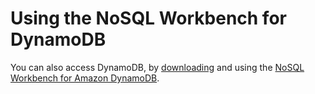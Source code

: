 # Using the NoSQL Workbench for DynamoDB<a name="Using.Workbench"></a>

You can also access DynamoDB, by [downloading](https://docs.aws.amazon.com/amazondynamodb/latest/developerguide/workbench.settingup.html) and using the [NoSQL Workbench for Amazon DynamoDB](workbench.md)\.